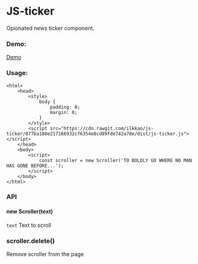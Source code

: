 # JS-ticker

Opionated news ticker component.

### Demo:

[Demo](https://ilkkao.github.io/js-ticker/)

### Usage:

```
<html>
    <head>
        <style>
            body {
                padding: 0;
                margin: 0;
            }
        </style>
        <script src="https://cdn.rawgit.com/ilkkao/js-ticker/077ba180e217166932cf6354e8cd89fde742a78e/dist/js-ticker.js"></script>
    </head>
    <body>
        <script>
            const scroller = new Scroller('TO BOLDLY GO WHERE NO MAN HAS GONE BEFORE...');
        </script>
    </body>
</html>
```

### API

#### new Scroller(text)

`text` Text to scroll

### scroller.delete()

Remove scroller from the page
